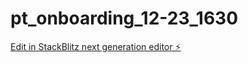 # pt_onboarding_12-23_1630

[Edit in StackBlitz next generation editor ⚡️](https://stackblitz.com/~/github.com/Atiwari330/pt_onboarding_12-23_1630)